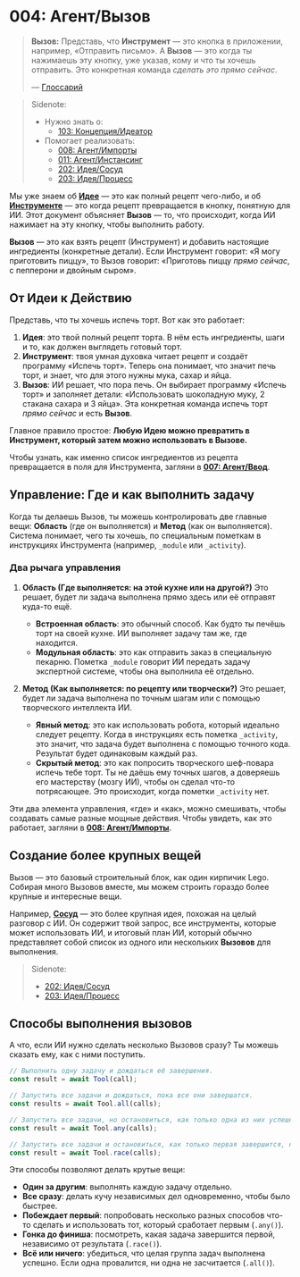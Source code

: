 # 004: Агент/Вызов

> **Вызов:** Представь, что **Инструмент** — это кнопка в приложении, например, «Отправить письмо». А **Вызов** — это когда ты нажимаешь эту кнопку, уже указав, кому и что ты хочешь отправить. Это конкретная команда *сделать это прямо сейчас*.
>
> — [Глоссарий](./000_glossary.md)

> Sidenote:
>
> - Нужно знать о:
>   - [103: Концепция/Идеатор](./103_concept_ideator.md)
> - Помогает реализовать:
>   - [008: Агент/Импорты](./008_agent_imports.md)
>   - [011: Агент/Инстансинг](./011_agent_instancing.md)
>   - [202: Идея/Сосуд](./202_idea_vessel.md)
>   - [203: Идея/Процесс](./203_idea_process.md)

Мы уже знаем об **[Идее](./101_concept_idea.md)** — это как полный рецепт чего-либо, и об **[Инструменте](./002_agent_tool.md)** — это когда рецепт превращается в кнопку, понятную для ИИ. Этот документ объясняет **Вызов** — то, что происходит, когда ИИ нажимает на эту кнопку, чтобы выполнить работу.

**Вызов** — это как взять рецепт (Инструмент) и добавить настоящие ингредиенты (конкретные детали). Если Инструмент говорит: «Я могу приготовить пиццу», то Вызов говорит: «Приготовь пиццу *прямо сейчас*, с пепперони и двойным сыром».

## От Идеи к Действию

Представь, что ты хочешь испечь торт. Вот как это работает:

1.  **Идея**: это твой полный рецепт торта. В нём есть ингредиенты, шаги и то, как должен выглядеть готовый торт.
2.  **Инструмент**: твоя умная духовка читает рецепт и создаёт программу «Испечь торт». Теперь она понимает, что значит печь торт, и знает, что для этого нужны мука, сахар и яйца.
3.  **Вызов**: ИИ решает, что пора печь. Он выбирает программу «Испечь торт» и заполняет детали: «Использовать шоколадную муку, 2 стакана сахара и 3 яйца». Эта конкретная команда испечь торт *прямо сейчас* и есть **Вызов**.

Главное правило простое: **Любую Идею можно превратить в Инструмент, который затем можно использовать в Вызове.**

Чтобы узнать, как именно список ингредиентов из рецепта превращается в поля для Инструмента, загляни в **[007: Агент/Ввод](./007_agent_input.md)**.

## Управление: Где и как выполнить задачу

Когда ты делаешь Вызов, ты можешь контролировать две главные вещи: **Область** (где он выполняется) и **Метод** (как он выполняется). Система понимает, чего ты хочешь, по специальным пометкам в инструкциях Инструмента (например, `_module` или `_activity`).

### Два рычага управления

1.  **Область (Где выполняется: на этой кухне или на другой?)**
    Это решает, будет ли задача выполнена прямо здесь или её отправят куда-то ещё.
    - **Встроенная область**: это обычный способ. Как будто ты печёшь торт на своей кухне. ИИ выполняет задачу там же, где находится.
    - **Модульная область**: это как отправить заказ в специальную пекарню. Пометка `_module` говорит ИИ передать задачу экспертной системе, чтобы она выполнила её отдельно.

2.  **Метод (Как выполняется: по рецепту или творчески?)**
    Это решает, будет ли задача выполнена по точным шагам или с помощью творческого интеллекта ИИ.
    - **Явный метод**: это как использовать робота, который идеально следует рецепту. Когда в инструкциях есть пометка `_activity`, это значит, что задача будет выполнена с помощью точного кода. Результат будет одинаковым каждый раз.
    - **Скрытый метод**: это как попросить творческого шеф-повара испечь тебе торт. Ты не даёшь ему точных шагов, а доверяешь его мастерству (мозгу ИИ), чтобы он сделал что-то потрясающее. Это происходит, когда пометки `_activity` нет.

Эти два элемента управления, «где» и «как», можно смешивать, чтобы создавать самые разные мощные действия. Чтобы увидеть, как это работает, загляни в **[008: Агент/Импорты](./008_agent_imports.md)**.

## Создание более крупных вещей

Вызов — это базовый строительный блок, как один кирпичик Lego. Собирая много Вызовов вместе, мы можем строить гораздо более крупные и интересные вещи.

Например, **[Сосуд](./202_idea_vessel.md)** — это более крупная идея, похожая на целый разговор с ИИ. Он содержит твой запрос, все инструменты, которые может использовать ИИ, и итоговый план ИИ, который обычно представляет собой список из одного или нескольких **Вызовов** для выполнения.

> Sidenote:
>
> - [202: Идея/Сосуд](./202_idea_vessel.md)
> - [203: Идея/Процесс](./203_idea_process.md)

## Способы выполнения вызовов

А что, если ИИ нужно сделать несколько Вызовов сразу? Ты можешь сказать ему, как с ними поступить.

```typescript
// Выполнить одну задачу и дождаться её завершения.
const result = await Tool(call);

// Запустить все задачи и дождаться, пока все они завершатся.
const results = await Tool.all(calls);

// Запустить все задачи, но остановиться, как только одна из них успешно завершится.
const result = await Tool.any(calls);

// Запустить все задачи и остановиться, как только первая завершится, неважно, успешно или нет. Как в гонке!
const result = await Tool.race(calls);
```

Эти способы позволяют делать крутые вещи:

- **Один за другим**: выполнять каждую задачу отдельно.
- **Все сразу**: делать кучу независимых дел одновременно, чтобы было быстрее.
- **Побеждает первый**: попробовать несколько разных способов что-то сделать и использовать тот, который сработает первым (`.any()`).
- **Гонка до финиша**: посмотреть, какая задача завершится первой, независимо от результата (`.race()`).
- **Всё или ничего**: убедиться, что целая группа задач выполнена успешно. Если одна провалится, ни одна не засчитается (`.all()`).